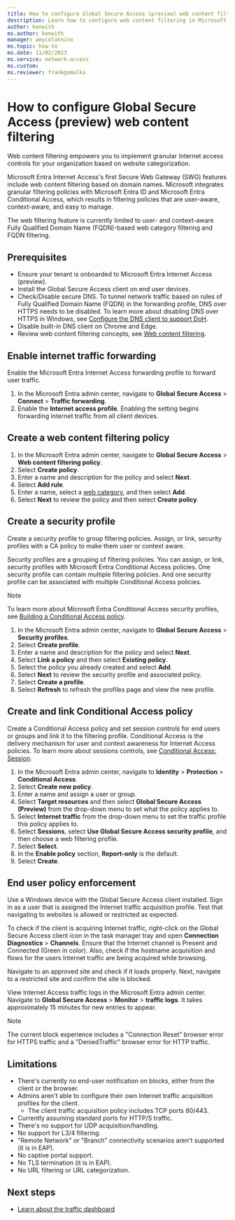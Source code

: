 ```yaml
---
title: How to configure Global Secure Access (preview) web content filtering
description: Learn how to configure web content filtering in Microsoft Entra Internet Access (preview).
author: kenwith    
ms.author: kenwith
manager: amycolannino
ms.topic: how-to
ms.date: 11/02/2023
ms.service: network-access
ms.custom: 
ms.reviewer: frankgomulka
---
```


# How to configure Global Secure Access (preview) web content filtering

Web content filtering empowers you to implement granular Internet access controls for your organization based on website categorization.

Microsoft Entra Internet Access's first Secure Web Gateway (SWG) features include web content filtering based on domain names. Microsoft integrates granular filtering policies with Microsoft Entra ID and Microsoft Entra Conditional Access, which results in filtering policies that are user-aware, context-aware, and easy to manage. 

The web filtering feature is currently limited to user- and context-aware Fully Qualified Domain Name (FQDN)-based web category filtering and FQDN filtering.

## Prerequisites

- Ensure your tenant is onboarded to Microsoft Entra Internet Access (preview).
- Install the Global Secure Access client on end user devices.
- Check/Disable secure DNS. To tunnel network traffic based on rules of Fully Qualified Domain Name (FQDN) in the forwarding profile, DNS over HTTPS needs to be disabled. To learn more about disabling DNS over HTTPS in Windows, see [Configure the DNS client to support DoH](/windows-server/networking/dns/doh-client-support#configure-the-dns-client-to-support-doh).
- Disable built-in DNS client on Chrome and Edge.
- Review web content filtering concepts, see [Web content filtering](concept-internet-access.md).

## Enable internet traffic forwarding
Enable the Microsoft Entra Internet Access forwarding profile to forward user traffic. 
1. In the Microsoft Entra admin center, navigate to **Global Secure Access** > **Connect** > **Traffic forwarding**.
1. Enable the **Internet access  profile**. Enabling the setting begins forwarding internet traffic from all client devices.


## Create a web content filtering policy
1. In the Microsoft Entra admin center, navigate to **Global Secure Access** > **Web content filtering policy**.
1. Select **Create policy**.
1. Enter a name and description for the policy and select **Next**.
1. Select **Add rule**.
1. Enter a name, select a [web category](reference-web-content-filtering-categories.md), and then select **Add**.
1. Select **Next** to review the policy and then select **Create policy**.

## Create a security profile
Create a security profile to group filtering policies. Assign, or link, security profiles with a CA policy to make them user or context aware.

Security profiles are a grouping of filtering policies. You can assign, or link, security profiles with Microsoft Entra Conditional Access policies. One security profile can contain multiple filtering policies. And one security profile can be associated with multiple Conditional Access policies.

> [!NOTE]
> To learn more about Microsoft Entra Conditional Access security profiles, see [Building a Conditional Access policy](/azure/active-directory/conditional-access/concept-conditional-access-policies).

1. In the Microsoft Entra admin center, navigate to **Global Secure Access** > **Security profiles**.
1. Select **Create profile**.
1. Enter a name and description for the policy and select **Next**.
1. Select **Link a policy** and then select **Existing policy**.
1. Select the policy you already created and select **Add**.
1. Select **Next** to review the security profile and associated policy.
1. Select **Create a profile**.
1. Select **Refresh** to refresh the profiles page and view the new profile.

## Create and link Conditional Access policy
Create a Conditional Access policy and set session controls for end users or groups and link it to the filtering profile. Conditional Access is the delivery mechanism for user and context awareness for Internet Access policies. To learn more about sessions controls, see [Conditional Access: Session](/azure/active-directory/conditional-access/concept-conditional-access-session). 
1. In the Microsoft Entra admin center, navigate to **Identity** > **Protection** > **Conditional Access**.
1. Select **Create new policy**.
1. Enter a name and assign a user or group.
1. Select **Target resources** and then select **Global Secure Access (Preview)** from the drop-down menu to set what the policy applies to.
1. Select **Internet traffic** from the drop-down menu to set the traffic profile this policy applies to.
1. Select **Sessions**, select **Use Global Secure Access security profile**, and then choose a web filtering profile.
1. Select **Select**.
1. In the **Enable policy** section, **Report-only** is the default.
1. Select **Create**.

## End user policy enforcement
Use a Windows device with the Global Secure Access client installed. Sign in as a user that is assigned the Internet traffic acquisition profile. Test that navigating to websites is allowed or restricted as expected.

To check if the client is acquiring Internet traffic, right-click on the Global Secure Access client icon in the task manager tray and open **Connection Diagnostics** > **Channels**. Ensure that the Internet channel is Present and Connected (Green in color). Also, check if the hostname acquisition and flows for the users Internet traffic are being acquired while browsing.

Navigate to an approved site and check if it loads properly. Next, navigate to a restricted site and confirm the site is blocked.

View Internet Access traffic logs in the Microsoft Entra admin center. Navigate to **Global Secure Access** > **Monitor** > **traffic logs**. It takes approximately 15 minutes for new entries to appear.

> [!NOTE]
> The current block experience includes a "Connection Reset" browser error for HTTPS traffic and a "DeniedTraffic" browser error for HTTP traffic.

## Limitations
- There's currently no end-user notification on blocks, either from the client or the browser.
- Admins aren't able to configure their own Internet traffic acquisition profiles for the client.
    - The client traffic acquisition policy includes TCP ports 80/443. 
- Currently assuming standard ports for HTTP/S traffic.
- There's no support for UDP acquisition/handling.
- No support for L3/4 filtering.
- "Remote Network" or "Branch" connectivity scenarios aren't supported (it is in EAP).
- No captive portal support.
- No TLS termination (it is in EAP).
- No URL filtering or URL categorization.


## Next steps
- [Learn about the traffic dashboard](concept-traffic-dashboard.md)
